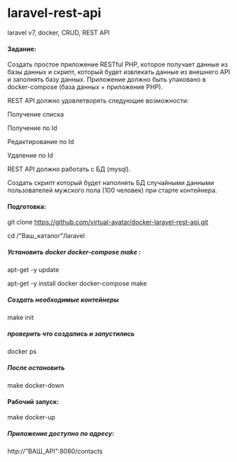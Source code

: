 # laravel-rest-api
laravel v7, docker, CRUD, REST API

#### Задание:
Cоздать простое приложение RESTful PHP, которое получает данные из базы данных и скрипт, который будет извлекать данные из внешнего API и заполнять базу данных. Приложение должно быть упаковано в docker-compose (база данных + приложение PHP).

REST API должно удовлетворять следующие возможности:

Получение списка 

Получение по Id

Редактирование по Id

Удаление по Id

REST API должно работать с БД (mysql).

Создать скрипт который будет наполнять БД случайными данными пользователей мужского пола (100 человек) при старте контейнера.

#### Подготовка:

git clone https://github.com/virtual-avatar/docker-laravel-rest-api.git

cd /"Ваш_каталог"/laravel

##### Установить docker docker-compose make :

apt-get -y  update

apt-get -y  install docker docker-compose make

##### Создать необходимые контейнеры

make init

##### проверить что создались и запустились

docker ps

##### После остановить

make docker-down

#### Рабочий запуск:

make docker-up

##### Приложение доступно по адресу:

http://"ВАШ_API":8080/contacts
